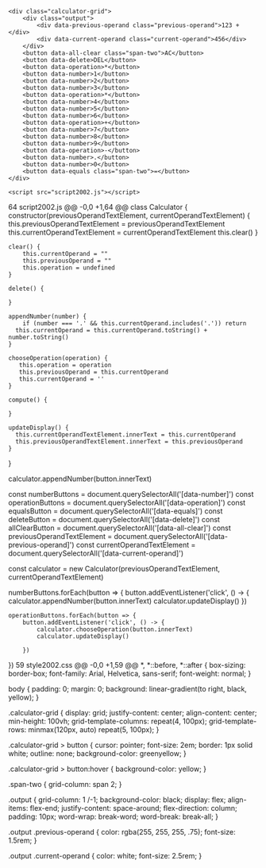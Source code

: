 <!DOCTYPE html>
<html lang="en">
<head>
    <meta charset="UTF-8">
    <meta http-equiv="X-UA-Compatible" content="IE=edge">
    <meta name="viewport" content="width=device-width, initial-scale=1.0">
    <title>Calculator</title>
    <link rel="stylesheet" href="style2002.css">

</head>
<body>


    <div class="calculator-grid">
        <div class="output">
            <div data-previous-operand class="previous-operand">123 +</div>
            <div data-current-operand class="current-operand">456</div>
        </div>
        <button data-all-clear class="span-two">AC</button>
        <button data-delete>DEL</button>
        <button data-operation>*</button>
        <button data-number>1</button>
        <button data-number>2</button>
        <button data-number>3</button>
        <button data-operation>*</button>
        <button data-number>4</button>
        <button data-number>5</button>
        <button data-number>6</button>
        <button data-operation>+</button>
        <button data-number>7</button>
        <button data-number>8</button>
        <button data-number>9</button>
        <button data-operation>-</button>
        <button data-number>.</button>
        <button data-number>0</button>
        <button data-equals class="span-two">=</button>
    </div>

    <script src="script2002.js"></script>
</body>
</html>
64
script2002.js
@@ -0,0 +1,64 @@
class Calculator {
    constructor(previousOperandTextElement, currentOperandTextElement) {
        this.previousOperandTextElement = previousOperandTextElement
        this.currentOperandTextElement = currentOperandTextElement
        this.clear()
    }

    clear() {
        this.currentOperand = ""
        this.previousOperand = ""
        this.operation = undefined
    }

    delete() {

    }

    appendNumber(number) {
        if (number === '.' && this.currentOperand.includes('.')) return
      this.currentOperand = this.currentOperand.toString() + number.toString()
    }

    chooseOperation(operation) {
       this.operation = operation
       this.previousOperand = this.currentOperand
       this.currentOperand = ''
    }

    compute() {

    }

    updateDisplay() {
      this.currentOperandTextElement.innerText = this.currentOperand
      this.previousOperandTextElement.innerText = this.previousOperand
    }
}

calculator.appendNumber(button.innerText)

const numberButtons = document.querySelectorAll('[data-number]')
const operationButtons = document.querySelectorAll('[data-operation]')
const equalsButton = document.querySelectorAll('[data-equals]')
const deleteButton = document.querySelectorAll('[data-delete]')
const allClearButton = document.querySelectorAll('[data-all-clear]')
const previousOperandTextElement = document.querySelectorAll('[data-previous-operand]')
const currentOperandTextElement = document.querySelectorAll('[data-current-operand]')

const calculator = new Calculator(previousOperandTextElement, 
currentOperandTextElement)

numberButtons.forEach(button => {
    button.addEventListener('click', () -> {
        calculator.appendNumber(button.innerText)
        calculator.updateDisplay()
    })

    operationButtons.forEach(button => {
        button.addEventListener('click', () -> {
            calculator.chooseOperation(button.innerText)
            calculator.updateDisplay()

        })
})
59
style2002.css
@@ -0,0 +1,59 @@
*, *::before, *::after {
    box-sizing: border-box;
    font-family: Arial, Helvetica, sans-serif;
    font-weight: normal;
}

body {
    padding: 0;
    margin: 0;
    background: linear-gradient(to right, black, yellow);
}

.calculator-grid {
    display: grid;
    justify-content: center;
    align-content: center;
    min-height: 100vh;
    grid-template-columns: repeat(4, 100px);
    grid-template-rows: minmax(120px, auto) repeat(5, 100px);
}

.calculator-grid > button {
    cursor: pointer;
    font-size: 2em;
    border: 1px solid white;
    outline: none;
    background-color: greenyellow;
}

.calculator-grid > button:hover {
    background-color: yellow;
}

.span-two {
    grid-column: span 2;
}

.output {
    grid-column: 1 /-1;
    background-color: black;
    display: flex;
    align-items: flex-end;
    justify-content: space-around;
    flex-direction: column;
    padding: 10px;
    word-wrap: break-word;
    word-break: break-all;
}

.output .previous-operand {
    color: rgba(255, 255, 255, .75);
    font-size: 1.5rem;
}


.output .current-operand {
    color: white;
    font-size: 2.5rem;
} 
